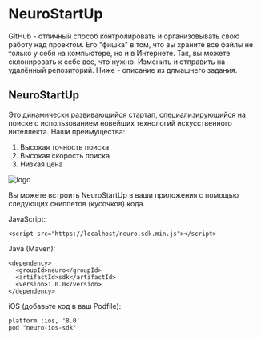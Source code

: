 # NeuroStartUp
GitHub - отличный способ контролировать и организовывать свою работу над проектом. Его "фишка" в том, что вы храните все
файлы не только у себя на компьютере, но и в Интернете.
Так, вы можете склонировать к себе все, что нужно. Изменить и отправить на удалённый репозиторий.
Ниже - описание из длмашнего задания.
## NeuroStartUp 
Это динамически развивающийся стартап, специализирующийся на поиске с использованием новейших технологий 
искусственного интеллекта. Наши преимущества:

1. Высокая точность поиска
2. Высокая скорость поиска
3. Низкая цена

![logo](https://camo.githubusercontent.com/c6727c717cad1e4820481abb87524f90782445c5/68747470733a2f2f692e696d6775722e636f6d2f495a4f525769492e706e67)

Вы можете встроить NeuroStartUp в ваши приложения с помощью следующих сниппетов (кусочков) кода.

JavaScript:
```
<script src="https://localhost/neuro.sdk.min.js"></script>
```
Java (Maven):
```
<dependency>
  <groupId>neuro</groupId>
  <artifactId>sdk</artifactId>
  <version>1.0.0</version>
</dependency>
```
iOS (добавьте код в ваш Podfile):
```
platform :ios, '8.0'
pod "neuro-ios-sdk"
```
